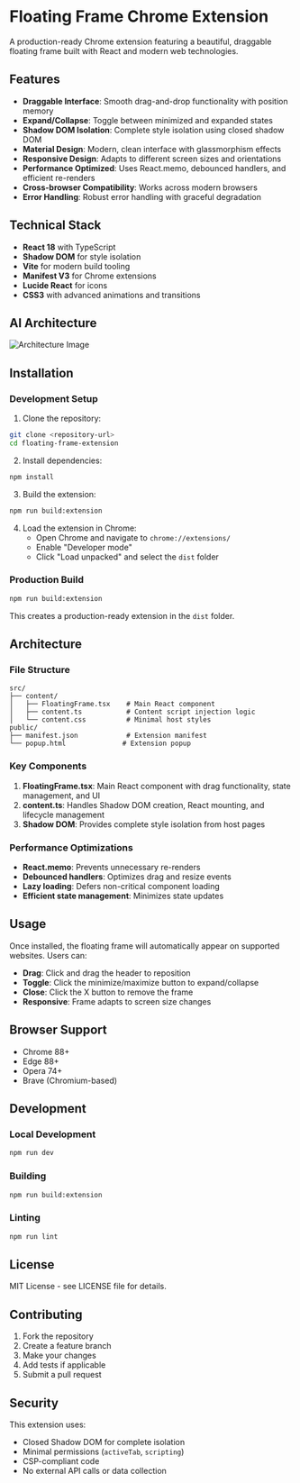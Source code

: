 # Floating Frame Chrome Extension

A production-ready Chrome extension featuring a beautiful, draggable floating frame built with React and modern web technologies.

## Features

- **Draggable Interface**: Smooth drag-and-drop functionality with position memory
- **Expand/Collapse**: Toggle between minimized and expanded states
- **Shadow DOM Isolation**: Complete style isolation using closed shadow DOM
- **Material Design**: Modern, clean interface with glassmorphism effects
- **Responsive Design**: Adapts to different screen sizes and orientations
- **Performance Optimized**: Uses React.memo, debounced handlers, and efficient re-renders
- **Cross-browser Compatibility**: Works across modern browsers
- **Error Handling**: Robust error handling with graceful degradation

## Technical Stack

- **React 18** with TypeScript
- **Shadow DOM** for style isolation
- **Vite** for modern build tooling
- **Manifest V3** for Chrome extensions
- **Lucide React** for icons
- **CSS3** with advanced animations and transitions

## AI Architecture
![Architecture Image](Ai-assistant-architeture.jpg)

## Installation

### Development Setup

1. Clone the repository:
```bash
git clone <repository-url>
cd floating-frame-extension
```

2. Install dependencies:
```bash
npm install
```

3. Build the extension:
```bash
npm run build:extension
```

4. Load the extension in Chrome:
   - Open Chrome and navigate to `chrome://extensions/`
   - Enable "Developer mode"
   - Click "Load unpacked" and select the `dist` folder

### Production Build

```bash
npm run build:extension
```

This creates a production-ready extension in the `dist` folder.

## Architecture

### File Structure

```
src/
├── content/
│   ├── FloatingFrame.tsx    # Main React component
│   ├── content.ts           # Content script injection logic
│   └── content.css          # Minimal host styles
public/
├── manifest.json            # Extension manifest
└── popup.html              # Extension popup
```

### Key Components

1. **FloatingFrame.tsx**: Main React component with drag functionality, state management, and UI
2. **content.ts**: Handles Shadow DOM creation, React mounting, and lifecycle management
3. **Shadow DOM**: Provides complete style isolation from host pages

### Performance Optimizations

- **React.memo**: Prevents unnecessary re-renders
- **Debounced handlers**: Optimizes drag and resize events
- **Lazy loading**: Defers non-critical component loading
- **Efficient state management**: Minimizes state updates

## Usage

Once installed, the floating frame will automatically appear on supported websites. Users can:

- **Drag**: Click and drag the header to reposition
- **Toggle**: Click the minimize/maximize button to expand/collapse
- **Close**: Click the X button to remove the frame
- **Responsive**: Frame adapts to screen size changes

## Browser Support

- Chrome 88+
- Edge 88+
- Opera 74+
- Brave (Chromium-based)

## Development

### Local Development

```bash
npm run dev
```

### Building

```bash
npm run build:extension
```

### Linting

```bash
npm run lint
```

## License

MIT License - see LICENSE file for details.

## Contributing

1. Fork the repository
2. Create a feature branch
3. Make your changes
4. Add tests if applicable
5. Submit a pull request

## Security

This extension uses:
- Closed Shadow DOM for complete isolation
- Minimal permissions (`activeTab`, `scripting`)
- CSP-compliant code
- No external API calls or data collection
